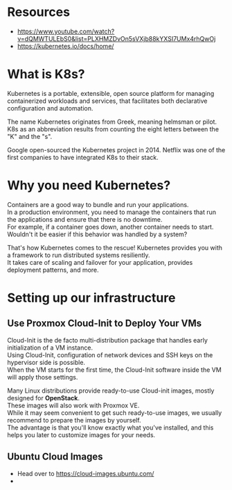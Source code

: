 # Resources 

- https://www.youtube.com/watch?v=dQMWTULEbS0&list=PLXHMZDvOn5sVXjb88kYXSI7UMx4rhQwOj
- https://kubernetes.io/docs/home/

# What is K8s?

Kubernetes is a portable, extensible, open source platform for managing containerized workloads and services, that facilitates both declarative configuration and automation.  

The name Kubernetes originates from Greek, meaning helmsman or pilot. K8s as an abbreviation results from counting the eight letters between the "K" and the "s".  

Google open-sourced the Kubernetes project in 2014. Netflix was one of the first companies to have integrated K8s to their stack.  

# Why you need Kubernetes?

Containers are a good way to bundle and run your applications.   
In a production environment, you need to manage the containers that run the applications and ensure that there is no downtime.   
For example, if a container goes down, another container needs to start. Wouldn't it be easier if this behavior was handled by a system?  

That's how Kubernetes comes to the rescue! Kubernetes provides you with a framework to run distributed systems resiliently.  
It takes care of scaling and failover for your application, provides deployment patterns, and more.  

# Setting up our infrastructure

## Use Proxmox Cloud-Init to Deploy Your VMs

Cloud-Init is the de facto multi-distribution package that handles early initialization of a VM instance.  
Using Cloud-Init, configuration of network devices and SSH keys on the hypervisor side is possible.  
When the VM starts for the first time, the Cloud-Init software inside the VM will apply those settings.  

Many Linux distributions provide ready-to-use Cloud-init images, mostly designed for **OpenStack**.  
These images will also work with Proxmox VE.  
While it may seem convenient to get such ready-to-use images, we usually recommend to prepare the images by yourself.  
The advantage is that you'll know exactly what you've installed, and this helps you later to customize images for your needs.  

## Ubuntu Cloud Images

- Head over to https://cloud-images.ubuntu.com/
- 
